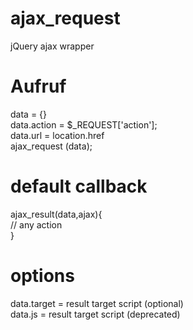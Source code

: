 # ajax_request
jQuery ajax wrapper

# Aufruf <br>
data = {} <br>
data.action = $_REQUEST['action']; <br>
data.url = location.href <br>
ajax_request (data); <br>

# default callback <br>
ajax_result(data,ajax){ <br>
// any action <br>
} <br>

# options <br>
data.target = result target script (optional) <br>
data.js = result target script (deprecated) <br>


